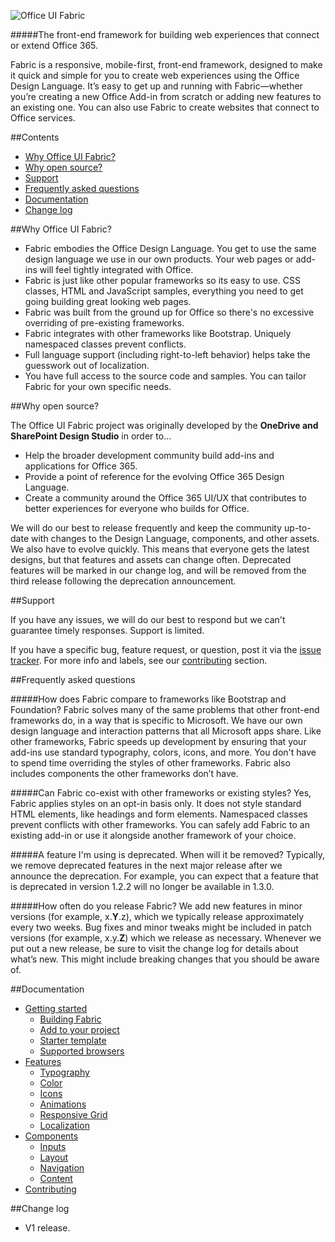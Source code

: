 ![Office UI Fabric](http://odux.azurewebsites.net/github/img/OfficeUIFabricLogoBluePadSm-01.png)

#####The front-end framework for building web experiences that connect or extend Office 365.

Fabric is a responsive, mobile-first, front-end framework, designed to make it quick and simple for you to create web experiences using the Office Design Language. It’s easy to get up and running with Fabric—whether you’re creating a new Office Add-in from scratch or adding new features to an existing one. You can also use Fabric to create websites that connect to Office services. 

##Contents

- [Why Office UI Fabric?](#why-office-ui-fabric)
- [Why open source?](#why-open-source)
- [Support](#support)
- [Frequently asked questions](#frequently-asked-questions)
- [Documentation](#Documentation)
- [Change log](#change-log)


##Why Office UI Fabric?
- Fabric embodies the Office Design Language. You get to use the same design language we use in our own products. Your web pages or add-ins will feel tightly integrated with Office.  
- Fabric is just like other popular frameworks so its easy to use. CSS classes, HTML and JavaScript samples, everything you need to get going building great looking web pages. 
- Fabric was built from the ground up for Office so there's no excessive overriding of pre-existing frameworks.
- Fabric integrates with other frameworks like Bootstrap. Uniquely namespaced classes prevent conflicts.
- Full language support (including right-to-left behavior) helps take the guesswork out of localization.
- You have full access to the source code and samples. You can tailor Fabric for your own specific needs. 

##Why open source?

The Office UI Fabric project was originally developed by the **OneDrive and SharePoint Design Studio** in order to…
- Help the broader development community build add-ins and applications for Office 365.
- Provide a point of reference for the evolving Office 365 Design Language.
- Create a community around the Office 365 UI/UX that contributes to better experiences for everyone who builds for Office.

We will do our best to release frequently and keep the community up-to-date with changes to the Design Language, components, and other assets. We also have to evolve quickly. This means that everyone gets the latest designs, but that features and assets can change often. Deprecated features will be marked in our change log, and will be removed from the third release following the deprecation announcement.

##Support

If you have any issues, we will do our best to respond but we can't guarantee timely responses. Support is limited.

If you have a specific bug, feature request, or question, post it via the [issue tracker](https://github.com/OfficeDev/Office-UI-Fabric/issues). For more info and labels, see our [contributing](https://github.com/OfficeDev/Office-UI-Fabric/blob/master/ghdocs/CONTRIBUTING.md) section.

##Frequently asked questions

#####How does Fabric compare to frameworks like Bootstrap and Foundation?
Fabric solves many of the same problems that other front-end frameworks do, in a way that is specific to Microsoft. We have our own design language and interaction patterns that all Microsoft apps share. Like other frameworks, Fabric speeds up development by ensuring that your add-ins use standard typography, colors, icons, and more. You don't have to spend time overriding the styles of other frameworks. Fabric also includes components the other frameworks don’t have.

#####Can Fabric co-exist with other frameworks or existing styles?
Yes, Fabric applies styles on an opt-in basis only. It does not style standard HTML elements, like headings and form elements. Namespaced classes prevent conflicts with other frameworks. You can safely add Fabric to an existing add-in or use it alongside another framework of your choice.

#####A feature I'm using is deprecated. When will it be removed?
Typically, we remove deprecated features in the next major release after we announce the deprecation. For example, you can expect that a feature that is deprecated in version 1.2.2 will no longer be available in 1.3.0.

#####How often do you release Fabric?
We add new features in minor versions (for example, x.**Y**.z), which we typically release approximately every two weeks. Bug fixes and minor tweaks might be included in patch versions (for example, x.y.**Z**) which we release as necessary. Whenever we put out a new release, be sure to visit the change log for details about what’s new. This might include breaking changes that you should be aware of.

##Documentation

- [Getting started](https://github.com/OfficeDev/Office-UI-Fabric/blob/master/ghdocs/GETTINGSTARTED.md)
	- [Building Fabric](https://github.com/OfficeDev/Office-UI-Fabric/blob/master/ghdocs/GETTINGSTARTED.md#building-fabric)
	- [Add to your project](https://github.com/OfficeDev/Office-UI-Fabric/blob/master/ghdocs/GETTINGSTARTED.md#add-to-your-project)
	- [Starter template](https://github.com/OfficeDev/Office-UI-Fabric/blob/master/ghdocs/GETTINGSTARTED.md#starter-template)
	- [Supported browsers](https://github.com/OfficeDev/Office-UI-Fabric/blob/master/ghdocs/GETTINGSTARTED.md#supported-browsers)
- [Features](https://github.com/OfficeDev/Office-UI-Fabric/blob/master/ghdocs/FEATURES.md)
	- [Typography](https://github.com/OfficeDev/Office-UI-Fabric/blob/master/ghdocs/FEATURES.md#typography)
	- [Color](https://github.com/OfficeDev/Office-UI-Fabric/blob/master/ghdocs/FEATURES.md#color)
	- [Icons](https://github.com/OfficeDev/Office-UI-Fabric/blob/master/ghdocs/FEATURES.md#icons)
	- [Animations](https://github.com/OfficeDev/Office-UI-Fabric/blob/master/ghdocs/FEATURES.md#animations)
	- [Responsive Grid](https://github.com/OfficeDev/Office-UI-Fabric/blob/master/ghdocs/FEATURES.md#responsive-grid)
	- [Localization](https://github.com/OfficeDev/Office-UI-Fabric/blob/master/ghdocs/FEATURES.md#localization)
- [Components](https://github.com/OfficeDev/Office-UI-Fabric/blob/master/ghdocs/COMPONENTS.md)
	- [Inputs](https://github.com/OfficeDev/Office-UI-Fabric/blob/master/ghdocs/COMPONENTS.md#inputs)
	- [Layout](https://github.com/OfficeDev/Office-UI-Fabric/blob/master/ghdocs/COMPONENTS.md#layout)
	- [Navigation](https://github.com/OfficeDev/Office-UI-Fabric/blob/master/ghdocs/COMPONENTS.md#navigation)
	- [Content](https://github.com/OfficeDev/Office-UI-Fabric/blob/master/ghdocs/COMPONENTS.md#content)
- [Contributing](https://github.com/OfficeDev/Office-UI-Fabric/blob/master/ghdocs/CONTRIBUTING.md)

##Change log
- V1 release.
